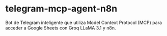 # telegram-mcp-agent-n8n
Bot de Telegram inteligente que utiliza Model Context Protocol (MCP) para acceder a Google Sheets con Groq LLaMA 3.1 y n8n.
